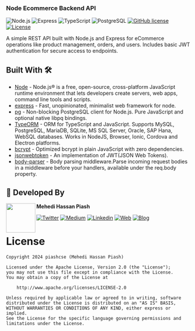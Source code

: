 ### Node Ecommerce Backend API
![Node.js](https://img.shields.io/badge/Node.js-v18.0.0-brightgreen)
![Express](https://img.shields.io/badge/Express-v4.17.1-brightgreen)
![TypeScript](https://img.shields.io/badge/TypeScript-%5E4.4.4-blue)
![PostgreSQL](https://img.shields.io/badge/PostgreSQL-v8.7.1-blue)
[![GitHub license](https://img.shields.io/badge/license-Apache%20License%202.0-blue.svg?style=flat)](https://www.apache.org/licenses/LICENSE-2.0)
<a href="https://github.com/piashcse"><img alt="License" src="https://img.shields.io/static/v1?label=GitHub&message=piashcse&color=C51162"/></a>

A simple REST API built with Node.js and Express for eCommerce operations like product management, orders, and users. Includes basic JWT authentication for secure access to endpoints.


## Built With 🛠
- [Node](https://nodejs.org/en) - Node.js® is a free, open-source, cross-platform JavaScript runtime environment that lets developers create servers, web apps, command line tools and scripts.
- [express](https://expressjs.com/) - Fast, unopinionated, minimalist web framework for node.
- [pg](https://github.com/brianc/node-postgres) - Non-blocking PostgreSQL client for Node.js. Pure JavaScript and optional native libpq bindings.
- [TypeORM](https://typeorm.io/) - ORM for TypeScript and JavaScript. Supports MySQL, PostgreSQL, MariaDB, SQLite, MS SQL Server, Oracle, SAP Hana, WebSQL databases. Works in NodeJS, Browser, Ionic, Cordova and Electron platforms.
- [bcrypt](https://github.com/dcodeIO/bcrypt.js) - Optimized bcrypt in plain JavaScript with zero dependencies.
- [jsonwebtoken](https://github.com/auth0/node-jsonwebtoken) - An implementation of JWT(JSON Web Tokens).
- [body-parser](https://www.npmjs.com/package/body-parser) - Body parsing middleware.Parse incoming request bodies in a middleware before your handlers, available under the req.body property.



## 👨 Developed By

<a href="https://twitter.com/piashcse" target="_blank">
  <img src="https://avatars.githubusercontent.com/piashcse" width="80" align="left">
</a>

**Mehedi Hassan Piash**

[![Twitter](https://img.shields.io/badge/-Twitter-1DA1F2?logo=x&logoColor=white&style=for-the-badge)](https://twitter.com/piashcse)
[![Medium](https://img.shields.io/badge/-Medium-00AB6C?logo=medium&logoColor=white&style=for-the-badge)](https://medium.com/@piashcse)
[![Linkedin](https://img.shields.io/badge/-LinkedIn-0077B5?logo=linkedin&logoColor=white&style=for-the-badge)](https://www.linkedin.com/in/piashcse/)
[![Web](https://img.shields.io/badge/-Web-0073E6?logo=appveyor&logoColor=white&style=for-the-badge)](https://piashcse.github.io/)
[![Blog](https://img.shields.io/badge/-Blog-0077B5?logo=readme&logoColor=white&style=for-the-badge)](https://piashcse.blogspot.com)

# License
```
Copyright 2024 piashcse (Mehedi Hassan Piash)

Licensed under the Apache License, Version 2.0 (the "License");
you may not use this file except in compliance with the License.
You may obtain a copy of the License at

    http://www.apache.org/licenses/LICENSE-2.0

Unless required by applicable law or agreed to in writing, software
distributed under the License is distributed on an "AS IS" BASIS,
WITHOUT WARRANTIES OR CONDITIONS OF ANY KIND, either express or implied.
See the License for the specific language governing permissions and
limitations under the License.
```

